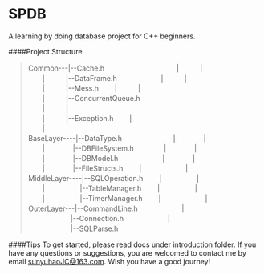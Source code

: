 # SPDB
A learning by doing database project for C++ beginners.

####Project Structure
>  Common---|--Cache.h　　　　　　　　
>　　|　　　|  
>　　|　　　|--DataFrame.h　　　　
>　　|　　　|  
>　　|　　　|--Mess.h
>　　|　　　|    
>　　|　　　|--ConcurrentQueue.h  
>　　|　　　|  
>　　|　　　|--Exception.h
>　　|  
>　　|  
>BaseLayer----|--DataType.h　　　　　
>　　|　　　　|  
>　　|　　　　|--DBFileSystem.h　　
>　　|　　　　|  
>　　|　　　　|--DBModel.h　　　　
>　　|　　　　|  
>　　|　　　　|--FileStructs.h
>　　|　　　　 
>　　|　　　　
>MiddleLayer----|--SQLOperation.h
>　　|　　　　　|  
>　　|　　　　　|--TableManager.h
>　　|　　　　　|  
>　　|　　　　　|--TimerManager.h
>　　|　　　　
>　　|　　　
>OuterLayer---|--CommandLine.h
>　　　　　　|  
>　　　　　　|--Connection.h
>　　　　　　|  
>　　　　　　|--SQLParse.h

####Tips
To get started, please read docs under introduction folder.
If you have any questions or suggestions, you are welcomed to contact me by email sunyuhaoJC@163.com.
Wish you have a good journey!